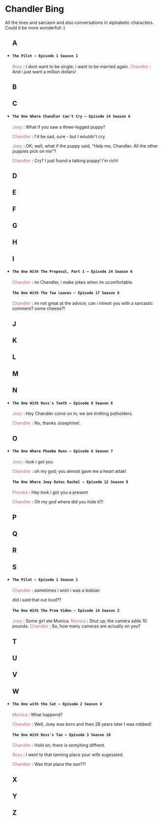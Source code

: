 # Chandler Bing

All the lines and sarcasm and also conversations in alphabetic characters. Could it be more wonderfull :)
<uL>

## A
<li>
<h4><code>The Pilot — Episode 1 Season 1</code></h4>
<p>
<span style="color: #cd5d7d;">Ross</span> : I dont want to be single; i want to be married again.
<span style="color: #cd5d7d;">Chandler</span> : And i just want a million dollars!
</p>
</li>

## B


## C

<li>
<h4><code>The One Where Chandler Can't Cry — Episode 14 Season 6</code></h4>
<p>
<span style="color: #cd5d7d;">Joey</span> : What if you saw a three-legged puppy?

<span style="color: #cd5d7d;">Chandler</span> : I'd be sad, sure - but I wouldn't cry.

<span style="color: #cd5d7d;">Joey</span> : OK; well, what if the puppy said, "Help me, Chandler. All the other puppies pick on me"?

<span style="color: #cd5d7d;">Chandler</span> : Cry? I just found a talking puppy! I'm rich!
</p>
</li>

## D

## E

## F

## G

## H

## I

<li>
<h4><code>The One With The Proposal, Part 1 — Episode 24 Season 6</code></h4>
<p>
<span style="color: #cd5d7d;">Chandler</span> : im Chandler, i make jokes when im ucomfortable.
</p>

<h4><code>The One With The Tea Leaves — Episode 17 Season 8</code></h4>
<p>
<span style="color: #cd5d7d;">Chandler</span> : im not great at the advice; can i intrest you with a sarcastic comment?
some cheese?!
</p>

</li>


## J

## K

## L

## M

## N
<li>
<h4><code>The One With Ross's Teeth — Episode 8 Season 6</code></h4>
<p>
<span style="color: #cd5d7d;">Joey</span> : Hey Chandler come on in; we are knitting potholders.

<span style="color: #cd5d7d;">Chandler</span> : No, thanks Josephine!.
</p>
</li>

## O
<li>
<h4><code>The One Where Phoebe Runs — Episode 6 Season 7</code></h4>
<p>
<span style="color: #cd5d7d;">Joey</span> : look i got you

<span style="color: #cd5d7d;">Chandler</span> : oh my god; you almost gave me a heart attak!
</p>
<h4><code>The One Where Joey Dates Rachel — Episode 12 Season 8</code></h4>
<p>
<span style="color: #cd5d7d;">Pheobe</span> : Hey look i got you a present

<span style="color: #cd5d7d;">Chandler</span> : Oh my god where did you hide it?!
</p>
</li>

## P

## Q

## R

## S
<li>
<h4><code>The Pilot — Episode 1 Season 1</code></h4>
<p>
<span style="color: #cd5d7d;">Chandler</span> : sometimes i wish i was a lesbian

<span style="color: #cd5d7d;"></span> did i said that out loud??
</p>
<h4><code>The One With The Prom Video — Episode 14 Season 2</code></h4>
<p>
<span style="color: #cd5d7d;">Joey</span> : Some girl ate Monica.
<span style="color: #cd5d7d;">Monica</span> : Shut up; the camera adds 10 pounds.
<span style="color: #cd5d7d;">Chandler</span> : So, how many cameras are actually on you?
</p>
</li>

## T

## U

## V

## W

<li>
<h4><code>The One with the Cat — Episode 2 Season 4</code></h4>
<p>
<span style="color: #cd5d7d;">Monica</span> : What happend?

<span style="color: #cd5d7d;">Chandler</span> : Well, Joey was born and then 28 years later I was robbed!.
</p>

<h4><code>The One With Ross's Tan — Episode 3 Season 10</code></h4>
<p>
<span style="color: #cd5d7d;">Chandler</span> : Hold on; there is somyhing diffrent.

<span style="color: #cd5d7d;">Ross</span> : I went to that tanning place your wife sugessted.

<span style="color: #cd5d7d;">Chandler</span> : Was that place the sun??!
</p>
</li>


## X

## Y

## Z
</ul>